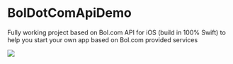 # BolDotComApiDemo
Fully working project based on Bol.com API for iOS (build in 100% Swift) to help you start your own app based on Bol.com provided services

![](Dec-30-2018%2022-09-45.gif)
